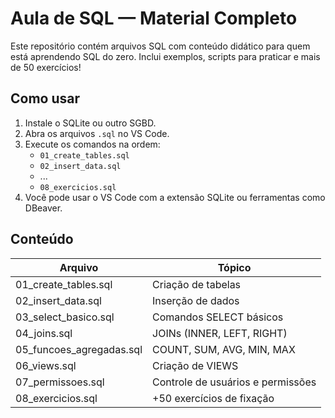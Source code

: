 # Aula de SQL — Material Completo

Este repositório contém arquivos SQL com conteúdo didático para quem está aprendendo SQL do zero. Inclui exemplos, scripts para praticar e mais de 50 exercícios!

## Como usar

1. Instale o SQLite ou outro SGBD.
2. Abra os arquivos `.sql` no VS Code.
3. Execute os comandos na ordem:
   - `01_create_tables.sql`
   - `02_insert_data.sql`
   - ...
   - `08_exercicios.sql`
4. Você pode usar o VS Code com a extensão SQLite ou ferramentas como DBeaver.

## Conteúdo

| Arquivo | Tópico |
|--------|--------|
| 01_create_tables.sql | Criação de tabelas |
| 02_insert_data.sql | Inserção de dados |
| 03_select_basico.sql | Comandos SELECT básicos |
| 04_joins.sql | JOINs (INNER, LEFT, RIGHT) |
| 05_funcoes_agregadas.sql | COUNT, SUM, AVG, MIN, MAX |
| 06_views.sql | Criação de VIEWS |
| 07_permissoes.sql | Controle de usuários e permissões |
| 08_exercicios.sql | +50 exercícios de fixação |

